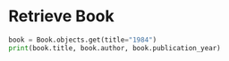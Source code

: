 # Retrieve Book 

```python
book = Book.objects.get(title="1984")
print(book.title, book.author, book.publication_year)